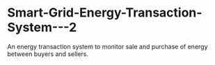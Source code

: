 # Smart-Grid-Energy-Transaction-System---2
An energy transaction system to monitor sale and purchase of energy between buyers and sellers. 
